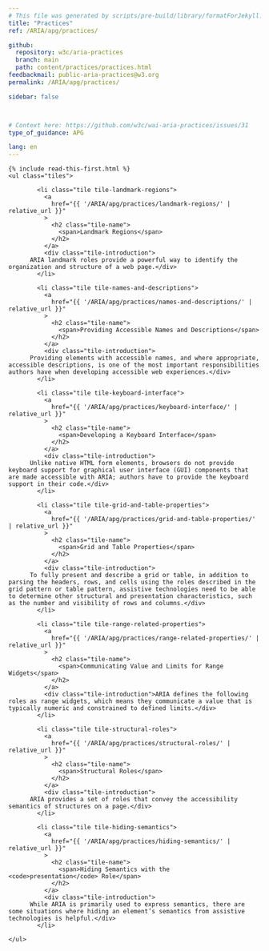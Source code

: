 ```yaml
---
# This file was generated by scripts/pre-build/library/formatForJekyll.js
title: "Practices"
ref: /ARIA/apg/practices/

github:
  repository: w3c/aria-practices
  branch: main
  path: content/practices/practices.html
feedbackmail: public-aria-practices@w3.org
permalink: /ARIA/apg/practices/

sidebar: false



# Context here: https://github.com/w3c/wai-aria-practices/issues/31
type_of_guidance: APG

lang: en
---
```



<link 
  rel="stylesheet"
  href="{{ '/content-assets/wai-aria-practices/styles.css' | relative_url }}"
>
<!-- Code highlighting styles -->
<link 
  rel="stylesheet"
  href="{{ '/content-assets/wai-aria-practices/shared/css/github.css' | relative_url }}"
>


<script>
    const parentPage = window.location.pathname.match(
      /\/(patterns|practices|about)\//
    )?.[1];
    if (parentPage) {
      const parentHref = 'a[href*="' + parentPage + '"]';
      document.querySelector(parentHref).classList.add('active');
    }
  </script>
<div>

    {% include read-this-first.html %}
    <ul class="tiles">
      
            <li class="tile tile-landmark-regions">
              <a 
                href="{{ '/ARIA/apg/practices/landmark-regions/' | relative_url }}"
              >
                <h2 class="tile-name">
                  <span>Landmark Regions</span>
                </h2>
              </a>
              <div class="tile-introduction">
          ARIA landmark roles provide a powerful way to identify the organization and structure of a web page.</div>
            </li>
           
            <li class="tile tile-names-and-descriptions">
              <a 
                href="{{ '/ARIA/apg/practices/names-and-descriptions/' | relative_url }}"
              >
                <h2 class="tile-name">
                  <span>Providing Accessible Names and Descriptions</span>
                </h2>
              </a>
              <div class="tile-introduction">
          Providing elements with accessible names, and where appropriate, accessible descriptions, is one of the most important responsibilities authors have when developing accessible web experiences.</div>
            </li>
           
            <li class="tile tile-keyboard-interface">
              <a 
                href="{{ '/ARIA/apg/practices/keyboard-interface/' | relative_url }}"
              >
                <h2 class="tile-name">
                  <span>Developing a Keyboard Interface</span>
                </h2>
              </a>
              <div class="tile-introduction">
          Unlike native HTML form elements, browsers do not provide keyboard support for graphical user interface (GUI) components that are made accessible with ARIA; authors have to provide the keyboard support in their code.</div>
            </li>
           
            <li class="tile tile-grid-and-table-properties">
              <a 
                href="{{ '/ARIA/apg/practices/grid-and-table-properties/' | relative_url }}"
              >
                <h2 class="tile-name">
                  <span>Grid and Table Properties</span>
                </h2>
              </a>
              <div class="tile-introduction">
          To fully present and describe a grid or table, in addition to parsing the headers, rows, and cells using the roles described in the grid pattern or table pattern, assistive technologies need to be able to determine other structural and presentation characteristics, such as the number and visibility of rows and columns.</div>
            </li>
           
            <li class="tile tile-range-related-properties">
              <a 
                href="{{ '/ARIA/apg/practices/range-related-properties/' | relative_url }}"
              >
                <h2 class="tile-name">
                  <span>Communicating Value and Limits for Range Widgets</span>
                </h2>
              </a>
              <div class="tile-introduction">ARIA defines the following roles as range widgets, which means they communicate a value that is typically numeric and constrained to defined limits.</div>
            </li>
           
            <li class="tile tile-structural-roles">
              <a 
                href="{{ '/ARIA/apg/practices/structural-roles/' | relative_url }}"
              >
                <h2 class="tile-name">
                  <span>Structural Roles</span>
                </h2>
              </a>
              <div class="tile-introduction">
          ARIA provides a set of roles that convey the accessibility semantics of structures on a page.</div>
            </li>
           
            <li class="tile tile-hiding-semantics">
              <a 
                href="{{ '/ARIA/apg/practices/hiding-semantics/' | relative_url }}"
              >
                <h2 class="tile-name">
                  <span>Hiding Semantics with the <code>presentation</code> Role</span>
                </h2>
              </a>
              <div class="tile-introduction">
          While ARIA is primarily used to express semantics, there are some situations where hiding an element’s semantics from assistive technologies is helpful.</div>
            </li>
          
    </ul>
  
</div>
<script 
  src="{{ '/content-assets/wai-aria-practices/shared/js/skipto.js' | relative_url }}"
></script>
